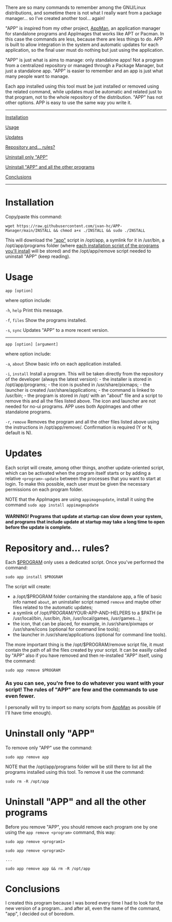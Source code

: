 There are so many commands to remember among the GNU/Linux distributions, and sometime there is not what I really want from a package manager... so I've created another tool... again!

"APP" is inspired from my other project, [AppMan](https://github.com/ivan-hc/AppMan), an application manager for standalone programs and AppImages that works like APT or Pacman. In this case the commands are less, because there are less things to do. APP is built to allow integration in the system and automatic updates for each application, so the final user must do nothing but just using the application.

"APP" is just what is aims to manage: only standalone apps! Not a program from a centralized repository or managed through a Package Manager, but just a standalone app. "APP" is easier to remember and an app is just what many people want to manage.

Each app installed using this tool must be just installed or removed using the related command, while updates must be automatic and related just to that program, not to the whole repository of the distribution. "APP" has not other options. APP is easy to use the same way you write it.

-----------------------

[Installation](#installation)

[Usage](#usage)

[Updates](#updates)

[Repository and... rules?](#repository-and-rules)

[Uninstall only "APP"](#uninstall-only-app)

[Uninstall "APP" and all the other programs](#uninstall-app-and-all-the-other-programs)

[Conclusions](#conclusions)

-----------------------

# Installation
Copy/paste this command:

`wget https://raw.githubusercontent.com/ivan-hc/APP-Manager/main/INSTALL && chmod a+x ./INSTALL && sudo ./INSTALL`

This will download the ["app"](https://github.com/ivan-hc/APP-Manager/blob/main/app) script in /opt/app, a symlink for it in /usr/bin, a /opt/app/programs folder (where [each installation script of the programs you'll install](https://github.com/ivan-hc/APP-Manager/tree/main/programs) will be stored) and the /opt/app/remove script needed to uninstall "APP" (keep reading).

# Usage

  `app [option]`
  
  where option include:
  
  `-h`, `help`	Print this message.

  `-f`, `files`	Show the programs installed.

  `-s`, `sync`	Updates "APP" to a more recent version.

  -----------------------------------------------------------------------
      
  `app [option] [argument]`
  
  where option include:
  
  `-a`, `about`	Show basic info on each application installed.
  		  
  `-i`, `install` Install a program. This will be taken directly from the
  		repository of the developer (always the latest version):
  		- the installer is stored in /opt/app/programs;
  		- the icon is pushed in /usr/share/pixmaps;
  		- the launcher is created /usr/share/applications;
  		- the command is linked to /usr/bin;
		- the program is stored in /opt/<program> with an "about"
		file and a script to remove this and all the files listed
		above.
		The icon and launcher are not needed for no-ui programs.
  		APP uses both AppImages and other standalone programs.
  		
  `-r`, `remove` Removes the program and all the other files listed above
  		using the instructions in /opt/app/remove/<program>.
  		Confirmation is required (Y or N, default is N).

# Updates
Each script will create, among other things, another update-oriented script, which can be activated when the program itself starts or by adding a relative `<program>-update` between the processes that you want to start at login. To make this possible, each user must be given the necessary permissions on each program folder.

NOTE that the AppImages are using `appimageupdate`, install it using the command `sudo app install appimageupdate`
	
#### WARNING! Programs that update at startup can slow down your system, and programs that include update at startup may take a long time to open before the update is complete.

           
# Repository and... rules?
Each [$PROGRAM](https://github.com/ivan-hc/APP-Manager/tree/main/programs) only uses a dedicated script. Once you've performed the command:
	
`sudo app install $PROGRAM`
	
The script will create:
- a /opt/$PROGRAM folder containing the standalone app, a file of basic info named `about`, an uninstaller script named `remove` and maybe other files related to the automatic updates;
- a symlink of /opt/$PROGRAM/$YOUR-APP-AND-HELPERS to a $PATH (ie /usr/local/bin, /usr/bin, /bin, /usr/local/games, /usr/games...);
- the icon, that can be placed, for example, in /usr/share/pixmaps or /usr/share/icons (optional for command line tools);
- the launcher in /usr/share/applications (optional for command line tools).
	
The more important thing is the /opt/$PROGRAM/remove script file, it must contain the path of all the files created by your script. It can be easilly called by "APP" also if you have removed and then re-installed "APP" itself, using the command:
	
`sudo app remove $PROGRAM`
	
### As you can see, you're free to do whatever you want with your script! The rules of "APP" are few and the commands to use even fewer.

I personally will try to import so many scripts from [AppMan](https://github.com/ivan-hc/AppMan) as possible (if I'll have time enough).
	
# Uninstall only "APP"
To remove only "APP" use the command:

`sudo app remove app`

NOTE that the /opt/app/programs folder will be still there to list all the programs installed using this tool. To remove it use the command:

`sudo rm -R /opt/app`

# Uninstall "APP" and all the other programs
Before you remove "APP", you should remove each program one by one using the `app remove <program>` command, this way:

`sudo app remove <program1>`

`sudo app remove <program2>`

`...`

`sudo app remove app && rm -R /opt/app`

# Conclusions
I created this program because I was bored every time I had to look for the new version of a program... and after all, even the name of the command, "app", I decided out of boredom.
